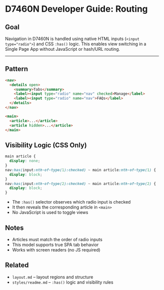# D7460N Developer Guide: Routing

## Goal

Navigation in D7460N is handled using native HTML inputs (`<input type="radio">`) and CSS `:has()` logic. This enables view switching in a Single Page App without JavaScript or hash/URL routing.

---

## Pattern

```html
<nav>
  <details open>
    <summary>Tabs</summary>
    <label><input type="radio" name="nav" checked>Manage</label>
    <label><input type="radio" name="nav">FAQs</label>
  </details>
</nav>

<main>
  <article>...</article>
  <article hidden>...</article>
</main>
```

## Visibility Logic (CSS Only)

```css
main article {
  display: none;
}
nav:has(input:nth-of-type(1):checked) ~ main article:nth-of-type(1) {
  display: block;
}
nav:has(input:nth-of-type(2):checked) ~ main article:nth-of-type(2) {
  display: block;
}
```

- The `:has()` selector observes which radio input is checked
- It then reveals the corresponding article in `<main>`
- No JavaScript is used to toggle views

## Notes

- Articles must match the order of radio inputs
- This model supports true SPA tab behavior
- Works with screen readers (no JS required)

## Related
- `layout.md` – layout regions and structure
- `styles/readme.md` – `:has()` logic and visibility rules
